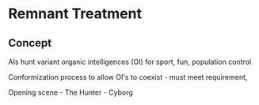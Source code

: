 # Remnant Treatment
## Concept
AIs hunt variant organic intelligences (OI) for sport, fun, population control

Conformization process to allow OI's to coexist - must meet requirement, 

Opening scene - The Hunter - Cyborg 